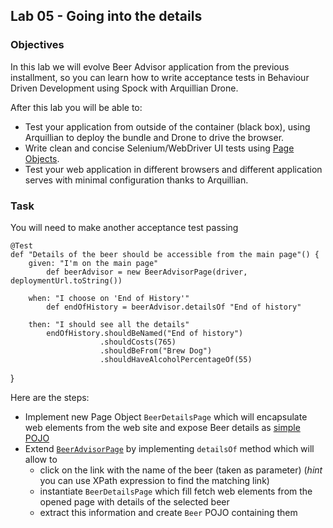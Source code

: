## Lab 05 - Going into the details

### Objectives

In this lab we will evolve Beer Advisor application from the previous installment, so you can learn how to write acceptance tests in Behaviour Driven Development using Spock with Arquillian Drone.

After this lab you will be able to:
* Test your application from outside of the container (black box), using Arquillian to deploy the bundle and Drone to drive the browser.
* Write clean and concise Selenium/WebDriver UI tests using [Page Objects](http://code.google.com/p/selenium/wiki/PageObjects).
* Test your web application in different browsers and different application serves with minimal configuration thanks to Arquillian.

### Task

You will need to make another acceptance test passing
	
	@Test
    def "Details of the beer should be accessible from the main page"() {
		given: "I'm on the main page"
        	def beerAdvisor = new BeerAdvisorPage(driver, deploymentUrl.toString())

     	when: "I choose on 'End of History'"
        	def endOfHistory = beerAdvisor.detailsOf "End of history"

      	then: "I should see all the details"
        	endOfHistory.shouldBeNamed("End of history")
                        .shouldCosts(765)
                        .shouldBeFrom("Brew Dog")
                        .shouldHaveAlcoholPercentageOf(55)
   }

Here are the steps:
* Implement new Page Object `BeerDetailsPage` which will encapsulate web elements from the web site and expose Beer details as [simple POJO](https://github.com/ctpconsulting/chopen-workshop-arquillian/blob/master/lab05/web/src/test/java/ch/open/arquillian/lab05/ui/web/Beer.java)
* Extend [`BeerAdvisorPage`](https://github.com/ctpconsulting/chopen-workshop-arquillian/blob/master/lab05/web/src/test/java/ch/open/arquillian/lab05/ui/web/BeerAdvisorPage.java#L35) by implementing `detailsOf` method which will allow to
	* click on the link with the name of the beer (taken as parameter) (_hint_ you can use XPath expression to find the matching link)
	* instantiate `BeerDetailsPage` which fill fetch web elements from the opened page with details of the selected beer
	* extract this information and create `Beer` POJO containing them


